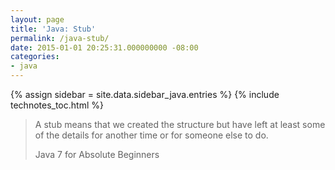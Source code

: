 ```yaml
---
layout: page
title: 'Java: Stub'
permalink: /java-stub/
date: 2015-01-01 20:25:31.000000000 -08:00
categories:
- java
---
```

{% assign sidebar = site.data.sidebar_java.entries %}
{% include technotes_toc.html %}
> A stub means that we created the structure but have left at least some of the details for another time or for someone else to do.
>
> Java 7 for Absolute Beginners
